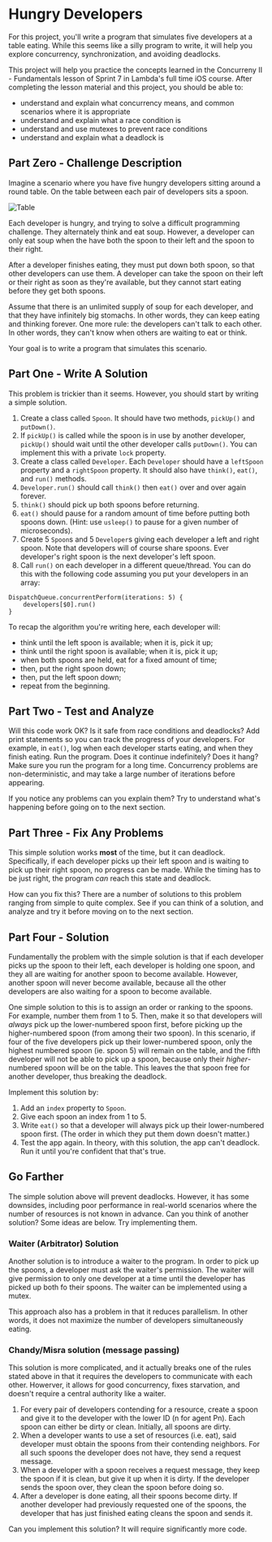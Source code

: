 # Hungry Developers

For this project, you'll write a program that simulates five developers at a table eating. While this seems like a silly program to write, it will help you explore concurrency, synchronization, and avoiding deadlocks.

This project will help you practice the concepts learned in the Concurreny II - Fundamentals lesson of Sprint 7 in Lambda's full time iOS course. After completing the lesson material and this project, you should be able to:

- understand and explain what concurrency means, and common scenarios where it is appropriate
- understand and explain what a race condition is
- understand and use mutexes to prevent race conditions
- understand and explain what a deadlock is

## Part Zero - Challenge Description

Imagine a scenario where you have five hungry developers sitting around a round table. On the table between each pair of developers sits a spoon.

![Table](Table.png)

Each developer is hungry, and trying to solve a difficult programming challenge. They alternately think and eat soup. However, a developer can only eat soup when the have both the spoon to their left and the spoon to their right.

After a developer finishes eating, they must put down both spoon, so that other developers can use them. A developer can take the spoon on their left or their right as soon as they're available, but they cannot start eating before they get both spoons.

Assume that there is an unlimited supply of soup for each developer, and that they have infinitely big stomachs. In other words, they can keep eating and thinking forever. One more rule: the developers can't talk to each other. In other words, they can't know when others are waiting to eat or think.

Your goal is to write a program that simulates this scenario.

## Part One - Write A Solution

This problem is trickier than it seems. However, you should start by writing a simple solution.

1. Create a class called `Spoon`. It should have two methods, `pickUp()` and `putDown()`.
2. If `pickUp()` is called while the spoon is in use by another developer, `pickUp()` should wait until the other developer calls `putDown()`. You can implement this with a private `lock` property.
3. Create a class called `Developer`. Each `Developer` should have a `leftSpoon` property and a `rightSpoon` property. It should also have `think()`, `eat()`, and `run()` methods. 
4. `Developer.run()` should call `think()` then `eat()` over and over again forever.
5. `think()` should pick up both spoons before returning.
6. `eat()` should pause for a random amount of time before putting both spoons down. (Hint: use `usleep()` to pause for a given number of microseconds).
5. Create 5 `Spoon`s and 5 `Developer`s giving each developer a left and right spoon. Note that developers will of course share spoons. Ever developer's right spoon is the next developer's left spoon.
6. Call `run()` on each developer in a different queue/thread. You can do this with the following code assuming you put your developers in an array:

```
DispatchQueue.concurrentPerform(iterations: 5) {
	developers[$0].run()
}
```

To recap the algorithm you're writing here, each developer will:

- think until the left spoon is available; when it is, pick it up;
- think until the right spoon is available; when it is, pick it up;
- when both spoons are held, eat for a fixed amount of time;
- then, put the right spoon down;
- then, put the left spoon down;
- repeat from the beginning.

## Part Two - Test and Analyze

Will this code work OK? Is it safe from race conditions and deadlocks? Add print statements so you can track the progress of your developers. For example, in `eat()`, log when each developer starts eating, and when they finish eating. Run the program. Does it continue indefinitely? Does it hang? Make sure you run the program for a long time. Concurrency problems are non-deterministic, and may take a large number of iterations before appearing.

If you notice any problems can you explain them? Try to understand what's happening before going on to the next section.

## Part Three - Fix Any Problems

This simple solution works **most** of the time, but it can deadlock. Specifically, if each developer picks up their left spoon and is waiting to pick up their right spoon, no progress can be made. While the timing has to be just right, the program _can_ reach this state and deadlock.

How can you fix this? There are a number of solutions to this problem ranging from simple to quite complex. See if you can think of a solution, and analyze and try it before moving on to the next section.

## Part Four - Solution

Fundamentally the problem with the simple solution is that if each developer picks up the spoon to their left, each developer is holding one spoon, and they all are waiting for another spoon to become available. However, another spoon will never become available, because all the other developers are also waiting for a spoon to become available.

One simple solution to this is to assign an order or ranking to the spoons. For example, number them from 1 to 5. Then, make it so that developers will _always_ pick up the lower-numbered spoon first, before picking up the higher-numbered spoon (from among their two spoon). In this scenario, if four of the five developers pick up their lower-numbered spoon, only the highest numbered spoon (ie. spoon 5) will remain on the table, and the fifth developer will not be able to pick up a spoon, because only their _higher_-numbered spoon will be on the table. This leaves the that spoon free for another developer, thus breaking the deadlock.

Implement this solution by:

1. Add an `index` property to `Spoon`.
2. Give each spoon an index from 1 to 5.
3. Write `eat()` so that a developer will always pick up their lower-numbered spoon first. (The order in which they put them down doesn't matter.)
4. Test the app again. In theory, with this solution, the app can't deadlock. Run it until you're confident that that's true.

## Go Farther

The simple solution above will prevent deadlocks. However, it has some downsides, including poor performance in real-world scenarios where the number of resources is not known in advance. Can you think of another solution? Some ideas are below. Try implementing them.

### Waiter (Arbitrator) Solution

Another solution is to introduce a waiter to the program. In order to pick up the spoons, a developer must ask the waiter's permission. The waiter will give permission to only one developer at a time until the developer has picked up both fo their spoons. The waiter can be implemented using a mutex.

This approach also has a problem in that it reduces parallelism. In other words, it does not maximize the number of developers simultaneously eating.

### Chandy/Misra solution (message passing)

This solution is more complicated, and it actually breaks one of the rules stated above in that it requires the developers to communicate with each other. Howerver, it allows for good concurrency, fixes starvation, and doesn't require a central authority like a waiter.

1. For every pair of developers contending for a resource, create a spoon and give it to the developer with the lower ID (n for agent Pn). Each spoon can either be dirty or clean. Initially, all spoons are dirty.
2. When a developer wants to use a set of resources (i.e. eat), said developer must obtain the spoons from their contending neighbors. For all such spoons the developer does not have, they send a request message.
3. When a developer with a spoon receives a request message, they keep the spoon if it is clean, but give it up when it is dirty. If the developer sends the spoon over, they clean the spoon before doing so.
4. After a developer is done eating, all their spoons become dirty. If another developer had previously requested one of the spoons, the developer that has just finished eating cleans the spoon and sends it.

Can you implement this solution? It will require significantly more code.
